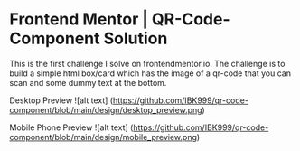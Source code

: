 # Frontend Mentor | QR-Code-Component Solution
This is the first challenge I solve on frontendmentor.io. The challenge is to build a simple html box/card which has the image of a qr-code that you can scan and some dummy text at the bottom.

Desktop Preview
![alt text] (https://github.com/IBK999/qr-code-component/blob/main/design/desktop_preview.png)

Mobile Phone Preview
![alt text] (https://github.com/IBK999/qr-code-component/blob/main/design/mobile_preview.png)
